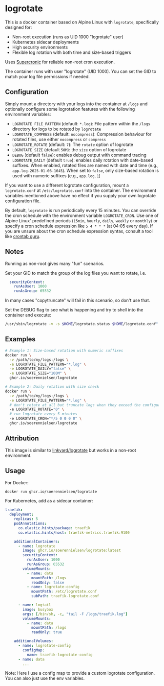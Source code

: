 
# logrotate

This is a docker container based on Alpine Linux with `logrotate`, specifically designed for:
- Non-root execution (runs as UID 1000 "logrotate" user)
- Kubernetes sidecar deployments
- High security environments
- Flexible log rotation with both time and size-based triggers

Uses [Supercronic](https://github.com/aptible/supercronic) for reliable non-root cron execution.

The container runs with user "logrotate" (UID 1000). You can set the GID to match your log file permissions if needed.
 
## Configuration

Simply mount a directory with your logs into the container at `/logs` and optionally
configure some logrotation features with the following environment variables:

- `LOGROTATE_FILE_PATTERN` (default: `*.log`): File pattern within the `/logs` directory for logs
  to be rotated by `logrotate`
- `LOGROTATE_COMPRESS` (default: `nocompress`): Compression behaviour for rotated files, use
  either `nocompress` or `compress`
- `LOGROTATE_ROTATE` (default: `7`): The `rotate` option of logrotate
- `LOGROTATE_SIZE` (default `50M`): the `size` option of logrotate
- `DEBUG` (default `false`): enables debug output with command tracing
- `LOGROTATE_DAILY` (default `true`): enables daily rotation with date-based suffixes. When enabled,
  rotated files are named with date and time (e.g., `app.log-2025-01-06-1045`). When set to `false`,
  only size-based rotation is used with numeric suffixes (e.g., `app.log.1`)

If you want to use a different logrotate configuration, mount a `logrotate.conf` at `/etc/logrotate.conf`
into the container. The environment variables mentioned above have no effect if you supply your own
logrotate configuration file.

By default, `logrotate` is run periodically every 15 minutes. You can override the cron schedule with
the environment variable `LOGROTATE_CRON`. Use one of Alpine Linux' predefined periods
(`15min`, `hourly`, `daily`, `weekly` or `monthly`) or specify a cron schedule expression like
`5 4 * * *` (at 04:05 every day). If you are unsure about the cron schedule expression syntax,
consult a tool like [crontab guru](https://crontab.guru/).

## Notes

Running as non-root gives many "fun" scenarios. 

Set your GID to match the group of the log files you want to rotate, i.e. 
```yaml
  securityContext:
    runAsUser: 1000
    runAsGroup: 65532
```

In many cases "copytruncate" will fail in this scenario, so don't use that. 

Set the DEBUG flag to see what is happening and try to shell into the container and execute: 
```sh
/usr/sbin/logrotate -v -s $HOME/logrotate.status $HOME/logrotate.conf"
```

## Examples

```sh
# Example 1: Size-based rotation with numeric suffixes
docker run \
  -v /path/to/my/logs:/logs \
  -e LOGROTATE_FILE_PATTERN="*.log" \
  -e LOGROTATE_DAILY="false" \
  -e LOGROTATE_SIZE="100M" \
  ghcr.io/soerennielsen/logrotate

# Example 2: Daily rotation with size check
docker run \
  -v /path/to/my/logs:/logs \
  -e LOGROTATE_FILE_PATTERN="*.log" \
  # don't rotate at all but truncate logs when they exceed the configured rotation size
  -e LOGROTATE_ROTATE="0" \
  # run logrotate every 5 minutes
  -e LOGROTATE_CRON="*/5 0 0 0 0" \
  ghcr.io/soerennielsen/logrotate
```

## Attribution

This image is similar to [linkyard/logrotate](https://github.com/linkyard/docker-logrotate)
but works in a non-root environment.

## Usage

For Docker:
```sh
docker run ghcr.io/soerennielsen/logrotate
```

For Kubernetes, add as a sidecar container:
```yaml
traefik:
  deployment:
    replicas: 5
    podAnnotations:
      co.elastic.hints/package: traefik
      co.elastic.hints/host: traefik-metrics.traefik:9100

    additionalContainers:
      - name: logrotate
        image: ghcr.io/soerennielsen/logrotate:latest
        securityContext:
          runAsUser: 1000
          runAsGroup: 65532
        volumeMounts:
          - name: data
            mountPath: /logs
            readOnly: false
          - name: logrotate-config
            mountPath: /etc/logrotate.conf
            subPath: traefik-logrotate.conf

      - name: logtail
        image: busybox
        args: [/bin/sh, -c, "tail -F /logs/traefik.log"]
        volumeMounts:
          - name: data
            mountPath: /logs
            readOnly: true

    additionalVolumes:
      - name: logrotate-config
        configMap:
          name: traefik-logrotate-config
      - name: data
        ...

```

Note: Here I use a config map to provide a custom logrotate configuration. You can also just use the env variables.
